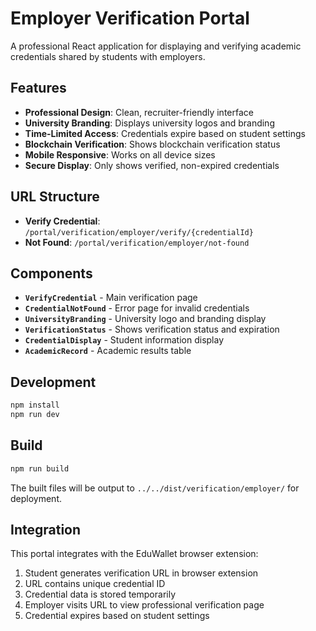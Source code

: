 # Employer Verification Portal

A professional React application for displaying and verifying academic credentials shared by students with employers.

## Features

- **Professional Design**: Clean, recruiter-friendly interface
- **University Branding**: Displays university logos and branding
- **Time-Limited Access**: Credentials expire based on student settings
- **Blockchain Verification**: Shows blockchain verification status
- **Mobile Responsive**: Works on all device sizes
- **Secure Display**: Only shows verified, non-expired credentials

## URL Structure

- **Verify Credential**: `/portal/verification/employer/verify/{credentialId}`
- **Not Found**: `/portal/verification/employer/not-found`

## Components

- **`VerifyCredential`** - Main verification page
- **`CredentialNotFound`** - Error page for invalid credentials
- **`UniversityBranding`** - University logo and branding display
- **`VerificationStatus`** - Shows verification status and expiration
- **`CredentialDisplay`** - Student information display
- **`AcademicRecord`** - Academic results table

## Development

```bash
npm install
npm run dev
```

## Build

```bash
npm run build
```

The built files will be output to `../../dist/verification/employer/` for deployment.

## Integration

This portal integrates with the EduWallet browser extension:

1. Student generates verification URL in browser extension
2. URL contains unique credential ID
3. Credential data is stored temporarily
4. Employer visits URL to view professional verification page
5. Credential expires based on student settings
